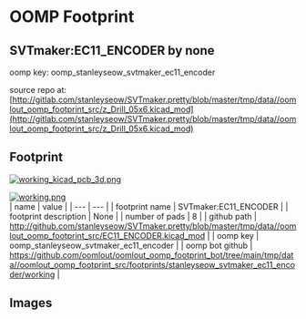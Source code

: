 # OOMP Footprint  
## SVTmaker:EC11_ENCODER  by none  
  
oomp key: oomp_stanleyseow_svtmaker_ec11_encoder  
  
source repo at: [http://gitlab.com/stanleyseow/SVTmaker.pretty/blob/master/tmp/data//oomlout_oomp_footprint_src/z_Drill_05x6.kicad_mod](http://gitlab.com/stanleyseow/SVTmaker.pretty/blob/master/tmp/data//oomlout_oomp_footprint_src/z_Drill_05x6.kicad_mod)  
## Footprint  
  
[![working_kicad_pcb_3d.png](working_kicad_pcb_3d_600.png)](working_kicad_pcb_3d.png)  
  
[![working.png](working_600.png)](working.png)  
| name | value | 
| --- | --- | 
| footprint name | SVTmaker:EC11_ENCODER | 
| footprint description | None | 
| number of pads | 8 | 
| github path | http://github.com/stanleyseow/SVTmaker.pretty/blob/master/tmp/data//oomlout_oomp_footprint_src/EC11_ENCODER.kicad_mod | 
| oomp key | oomp_stanleyseow_svtmaker_ec11_encoder | 
| oomp bot github | https://github.com/oomlout/oomlout_oomp_footprint_bot/tree/main/tmp/data//oomlout_oomp_footprint_src/footprints/stanleyseow_svtmaker_ec11_encoder/working | 
## Images  
